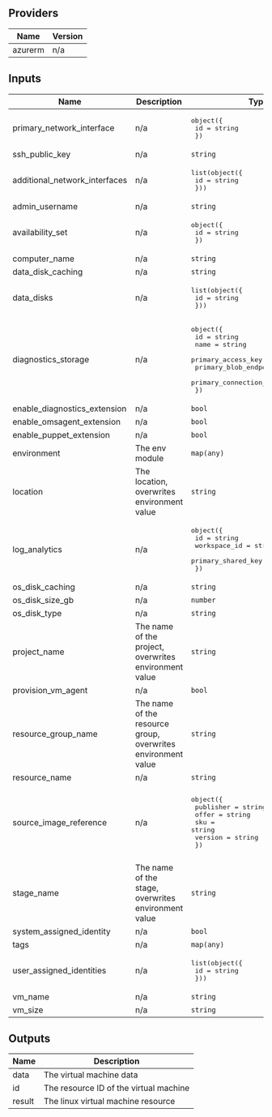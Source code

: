 ## Providers

| Name | Version |
|------|---------|
| azurerm | n/a |

## Inputs

| Name | Description | Type | Default | Required |
|------|-------------|------|---------|:--------:|
| primary\_network\_interface | n/a | <pre>object({<br>    id = string<br>  })</pre> | n/a | yes |
| ssh\_public\_key | n/a | `string` | n/a | yes |
| additional\_network\_interfaces | n/a | <pre>list(object({<br>    id = string<br>  }))</pre> | `[]` | no |
| admin\_username | n/a | `string` | `"remoteuser"` | no |
| availability\_set | n/a | <pre>object({<br>    id = string<br>  })</pre> | `null` | no |
| computer\_name | n/a | `string` | `""` | no |
| data\_disk\_caching | n/a | `string` | `"ReadOnly"` | no |
| data\_disks | n/a | <pre>list(object({<br>    id = string<br>  }))</pre> | `[]` | no |
| diagnostics\_storage | n/a | <pre>object({<br>    id                        = string<br>    name                      = string<br>    primary_access_key        = string<br>    primary_blob_endpoint     = string<br>    primary_connection_string = string<br>  })</pre> | `null` | no |
| enable\_diagnostics\_extension | n/a | `bool` | `true` | no |
| enable\_omsagent\_extension | n/a | `bool` | `false` | no |
| enable\_puppet\_extension | n/a | `bool` | `false` | no |
| environment | The env module | `map(any)` | `{}` | no |
| location | The location, overwrites environment value | `string` | `"*"` | no |
| log\_analytics | n/a | <pre>object({<br>    id                 = string<br>    workspace_id       = string<br>    primary_shared_key = string<br>  })</pre> | `null` | no |
| os\_disk\_caching | n/a | `string` | `"ReadWrite"` | no |
| os\_disk\_size\_gb | n/a | `number` | `31` | no |
| os\_disk\_type | n/a | `string` | `"Standard_LRS"` | no |
| project\_name | The name of the project, overwrites environment value | `string` | `"*"` | no |
| provision\_vm\_agent | n/a | `bool` | `true` | no |
| resource\_group\_name | The name of the resource group, overwrites environment value | `string` | `"*"` | no |
| resource\_name | n/a | `string` | `""` | no |
| source\_image\_reference | n/a | <pre>object({<br>    publisher = string<br>    offer     = string<br>    sku       = string<br>    version   = string<br>  })</pre> | <pre>{<br>  "offer": "UbuntuServer",<br>  "publisher": "Canonical",<br>  "sku": "18.04-LTS",<br>  "version": "latest"<br>}</pre> | no |
| stage\_name | The name of the stage, overwrites environment value | `string` | `"*"` | no |
| system\_assigned\_identity | n/a | `bool` | `false` | no |
| tags | n/a | `map(any)` | `{}` | no |
| user\_assigned\_identities | n/a | <pre>list(object({<br>    id = string<br>  }))</pre> | `[]` | no |
| vm\_name | n/a | `string` | `""` | no |
| vm\_size | n/a | `string` | `"Standard_D2s_v3"` | no |

## Outputs

| Name | Description |
|------|-------------|
| data | The virtual machine data |
| id | The resource ID of the virtual machine |
| result | The linux virtual machine resource |


